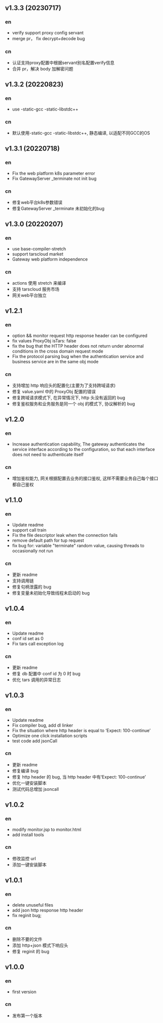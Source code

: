 ## v1.3.3 (20230717)

### en

- verify support proxy config servant
- merge pr， fix decrypt+decode bug

### cn

- 认证支持proxy配置中根据servant别名配置verify信息
- 合并 pr，解决 body 加解密问题

## v1.3.2 (20220823)

### en

- use -static-gcc -static-libstdc++
### cn

- 默认使用-static-gcc -static-libstdc++, 静态编译, 以适配不同GCC的OS

## v1.3.1 (20220718)

### en

- Fix the web platform k8s parameter error
- Fix GatewayServer _terminate not init bug
### cn

- 修复web平台k8s参数错误
- 修复GatewayServer _terminate 未初始化的bug

## v1.3.0 (20220207)

### en

- use base-compiler-stretch
- support tarscloud market
- Gateway web platform independence

### cn

- actions 使用 stretch 来编译
- 支持 tarscloud 服务市场
- 网关web平台独立 

## v1.2.1

### en

- option && monitor request http response header can be configured
- fix values ProxyObj isTars: false
- fix the bug that the HTTP header does not return under abnormal conditions in the cross domain request mode
- Fix the protocol parsing bug when the authentication service and business service are in the same obj mode

### cn

- 支持增加 http 响应头的配置化(主要为了支持跨域请求)
- 修复 value.yaml 中的 ProxyObj 配置的错误
- 修复跨域请求模式下, 在异常情况下, http 头没有返回的 bug
- 修复鉴权服务和业务服务是同一个 obj 的模式下, 协议解析的 bug

## v1.2.0

### en

- Increase authentication capability, The gateway authenticates the service interface according to the configuration, so that each interface does not need to authenticate itself

### cn

- 增加鉴权能力, 网关根据配置去业务的接口鉴权, 这样不需要业务自己每个接口都自己鉴权

## v1.1.0

### en

- Update readme
- support call train
- Fix the file descriptor leak when the connection fails
- remove default path for tup request
- fix bug for: variable "terminate" random value, causing threads to occasionally not run

### cn

- 更新 readme
- 支持调用链
- 修复句柄泄露的 bug
- 修复变量未初始化导致线程未启动的 bug

## v1.0.4

### en

- Update readme
- conf id set as 0
- Fix tars call exception log

### cn

- 更新 readme
- 修复 db 配置中 conf id 为 0 时 bug
- 优化 tars 调用的异常日志

## v1.0.3

### en

- Update readme
- Fix compiler bug, add dl linker
- Fix the situation where http header is equal to ‘Expect: 100-continue’
- Optimize one click installation scripts
- test code add jsonCall

### cn

- 更新 readme
- 修复编译 bug
- 修复 http header 的 bug, 当 http header 中有‘Expect: 100-continue’
- 优化一键安装脚本
- 测试代码总增加 jsoncall

## v1.0.2

### en

- modify monitor.jsp to monitor.html
- add install tools

### cn

- 修改监控 url
- 添加一键安装脚本

## v1.0.1

### en

- delete unuseful files
- add json http response http header
- fix reginit bug;

### cn

- 删除不要的文件
- 添加 http+json 模式下响应头
- 修复 reginit 的 bug

## v1.0.0

### en

- first version

### cn

- 发布第一个版本
